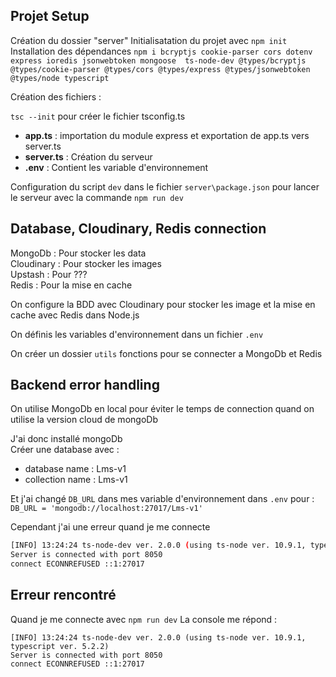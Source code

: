 ## Projet Setup

Création du dossier "server"
Initialisatation du projet avec `npm init`
Installation des dépendances `npm i bcryptjs cookie-parser cors dotenv express ioredis jsonwebtoken mongoose  ts-node-dev @types/bcryptjs @types/cookie-parser @types/cors @types/express @types/jsonwebtoken @types/node typescript`

Création des fichiers :

`tsc --init` pour créer le fichier tsconfig.ts

- **app.ts** : importation du module express et exportation de app.ts vers server.ts
- **server.ts** : Création du serveur
- **.env** : Contient les variable d'environnement

Configuration du script `dev` dans le fichier `server\package.json` pour lancer le serveur avec la commande `npm run dev`

## Database, Cloudinary, Redis connection

MongoDb : Pour stocker les data <br>
Cloudinary : Pour stocker les images <br>
Upstash : Pour ??? <br>
Redis : Pour la mise en cache <br>

On configure la BDD avec Cloudinary pour stocker les image et la mise en cache avec Redis dans Node.js

On définis les variables d'environnement dans un fichier `.env`

On créer un dossier `utils` fonctions pour se connecter a MongoDb et Redis

## Backend error handling

On utilise MongoDb en local pour éviter le temps de connection quand on utilise la version cloud de mongoDb

J'ai donc installé mongoDb <br>
Créer une database avec :

- database name : Lms-v1
- collection name : Lms-v1

Et j'ai changé `DB_URL` dans mes variable d'environnement dans `.env` pour :
`DB_URL = 'mongodb://localhost:27017/Lms-v1'`

Cependant j'ai une erreur quand je me connecte

```bash
[INFO] 13:24:24 ts-node-dev ver. 2.0.0 (using ts-node ver. 10.9.1, typescript ver. 5.2.2)
Server is connected with port 8050
connect ECONNREFUSED ::1:27017
```

## Erreur rencontré

Quand je me connecte avec `npm run dev`
La console me répond :

```
[INFO] 13:24:24 ts-node-dev ver. 2.0.0 (using ts-node ver. 10.9.1, typescript ver. 5.2.2)
Server is connected with port 8050
connect ECONNREFUSED ::1:27017
```
